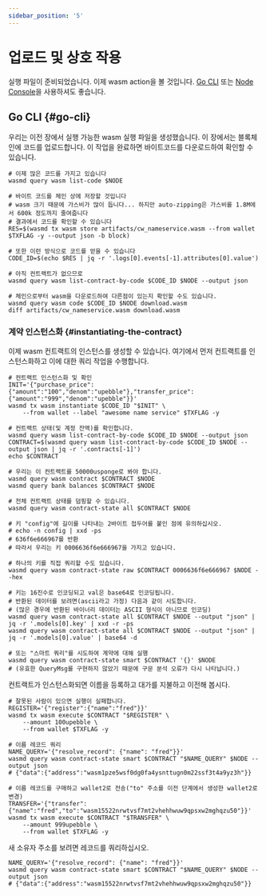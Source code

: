 ```yaml
---
sidebar_position: '5'
---
```


# 업로드 및 상호 작용

실행 파일이 준비되었습니다. 이제 wasm action을 볼 것입니다. [Go CLI](https://github.com/urfave/cli) 또는 [Node Console](#node-console)을 사용하셔도 좋습니다.

## Go CLI {#go-cli}

우리는 이전 장에서 실행 가능한 wasm 실행 파일을 생성했습니다. 이 장에서는 블록체인에 코드를 업로드합니다. 이 작업을 완료하면 바이트코드를 다운로드하여 확인할 수 있습니다.

```shell
# 이제 많은 코드를 가지고 있습니다
wasmd query wasm list-code $NODE

# 바이트 코드를 체인 상에 저장할 것입니다
# wasm 크기 때문에 가스비가 많이 듭니다... 하지만 auto-zipping은 가스비를 1.8M에서 600k 정도까지 줄여줍니다
# 결과에서 코드를 확인할 수 있습니다
RES=$(wasmd tx wasm store artifacts/cw_nameservice.wasm --from wallet $TXFLAG -y --output json -b block)

# 또한 이런 방식으로 코드를 얻을 수 있습니다
CODE_ID=$(echo $RES | jq -r '.logs[0].events[-1].attributes[0].value')

# 아직 컨트랙트가 없으므로
wasmd query wasm list-contract-by-code $CODE_ID $NODE --output json

# 체인으로부터 wasm을 다운로드하여 다른점이 있는지 확인할 수도 있습니다.
wasmd query wasm code $CODE_ID $NODE download.wasm
diff artifacts/cw_nameservice.wasm download.wasm
```

### 계약 인스턴스화 {#instantiating-the-contract}

이제 wasm 컨트랙트의 인스턴스를 생성할 수 있습니다. 여기에서 먼저 컨트랙트를 인스턴스화하고 이에 대한 쿼리 작업을 수행합니다.

```shell
# 컨트랙트 인스턴스화 및 확인
INIT='{"purchase_price":{"amount":"100","denom":"upebble"},"transfer_price":{"amount":"999","denom":"upebble"}}'
wasmd tx wasm instantiate $CODE_ID "$INIT" \
    --from wallet --label "awesome name service" $TXFLAG -y

# 컨트랙트 상태(및 계정 잔액)를 확인합니다.
wasmd query wasm list-contract-by-code $CODE_ID $NODE --output json
CONTRACT=$(wasmd query wasm list-contract-by-code $CODE_ID $NODE --output json | jq -r '.contracts[-1]')
echo $CONTRACT

# 우리는 이 컨트랙트를 50000usponge로 봐야 합니다.
wasmd query wasm contract $CONTRACT $NODE
wasmd query bank balances $CONTRACT $NODE

# 전체 컨트랙트 상태를 덤핑할 수 있습니다.
wasmd query wasm contract-state all $CONTRACT $NODE

# 키 "config"에 길이를 나타내는 2바이트 접두어를 붙인 점에 유의하십시오.
# echo -n config | xxd -ps
# 636f6e666967를 반환
# 따라서 우리는 키 0006636f6e666967을 가지고 있습니다.

# 하나의 키를 직접 쿼리할 수도 있습니다.
wasmd query wasm contract-state raw $CONTRACT 0006636f6e666967 $NODE --hex

# 키는 16진수로 인코딩되고 val은 base64로 인코딩됩니다.
# 반환된 데이터를 보려면(ascii라고 가정) 다음과 같이 시도합니다.
# (많은 경우에 반환된 바이너리 데이터는 ASCII 형식이 아니므로 인코딩)
wasmd query wasm contract-state all $CONTRACT $NODE --output "json" | jq -r '.models[0].key' | xxd -r -ps
wasmd query wasm contract-state all $CONTRACT $NODE --output "json" | jq -r '.models[0].value' | base64 -d

# 또는 "스마트 쿼리"를 시도하여 계약에 대해 실행
wasmd query wasm contract-state smart $CONTRACT '{}' $NODE
# (유효한 QueryMsg를 구현하지 않았기 때문에 구문 분석 오류가 다시 나타납니다.)
```

컨트랙트가 인스턴스화되면 이름을 등록하고 대가를 지불하고 이전해 봅시다.

```shell
# 잘못된 사람이 있으면 실행이 실패합니다.
REGISTER='{"register":{"name":"fred"}}'
wasmd tx wasm execute $CONTRACT "$REGISTER" \
    --amount 100upebble \
    --from wallet $TXFLAG -y

# 이름 레코드 쿼리
NAME_QUERY='{"resolve_record": {"name": "fred"}}'
wasmd query wasm contract-state smart $CONTRACT "$NAME_QUERY" $NODE --output json
# {"data":{"address":"wasm1pze5wsf0dg0fa4ysnttugn0m22ssf3t4a9yz3h"}}

# 이름 레코드를 구매하고 wallet2로 전송("to" 주소를 이전 단계에서 생성한 wallet2로 변경)
TRANSFER='{"transfer":{"name":"fred","to":"wasm15522nrwtvsf7mt2vhehhwuw9qpsxw2mghqzu50"}}'
wasmd tx wasm execute $CONTRACT "$TRANSFER" \
    --amount 999upebble \
    --from wallet $TXFLAG -y
```

새 소유자 주소를 보려면 레코드를 쿼리하십시오.

```shell
NAME_QUERY='{"resolve_record": {"name": "fred"}}'
wasmd query wasm contract-state smart $CONTRACT "$NAME_QUERY" $NODE --output json
# {"data":{"address":"wasm15522nrwtvsf7mt2vhehhwuw9qpsxw2mghqzu50"}}
```
